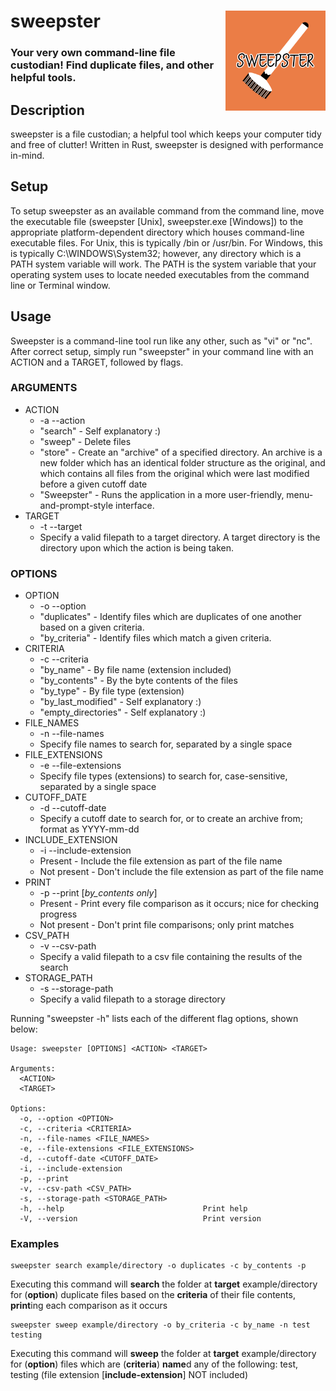 # sweepster <img src="sweepster.png" alt="sweepster" width="160" height="160" align="right" title="sweepster logo">

### Your very own command-line file custodian! Find duplicate files, and other helpful tools.

## Description

sweepster is a file custodian; a helpful tool which keeps your computer tidy and free of clutter! Written in Rust,
sweepster is designed with performance in-mind.

## Setup

To setup sweepster as an available command from the command line, move the executable file (sweepster [Unix], sweepster.exe [Windows]) to the appropriate platform-dependent directory which houses command-line executable files. For Unix, this is typically /bin or /usr/bin. For Windows, this is typically C:\WINDOWS\System32; however, any directory which is a PATH system variable will work. The PATH is the system variable that your operating system uses to locate needed executables from the command line or Terminal window.

## Usage

Sweepster is a command-line tool run like any other, such as "vi" or "nc". After correct setup, simply run "sweepster" in your command line with an ACTION and a TARGET, followed by flags.

### ARGUMENTS
- ACTION
  - -a --action
  - "search" - Self explanatory :)
  - "sweep" - Delete files
  - "store" - Create an "archive" of a specified directory. An archive is a new folder which has an identical folder structure as the original, and which contains all files from the original which were last modified before a given cutoff date
  - "Sweepster" - Runs the application in a more user-friendly, menu-and-prompt-style interface.
- TARGET
  - -t --target
  - Specify a valid filepath to a target directory. A target directory is the directory upon which the action is being taken.

### OPTIONS
- OPTION
  - -o --option
  - "duplicates" - Identify files which are duplicates of one another based on a given criteria.
  - "by_criteria" - Identify files which match a given criteria.
- CRITERIA
  - -c --criteria
  - "by_name" - By file name (extension included)
  - "by_contents" - By the byte contents of the files
  - "by_type" - By file type (extension)
  - "by_last_modified" - Self explanatory :)
  - "empty_directories" - Self explanatory :)
- FILE_NAMES
  - -n --file-names
  - Specify file names to search for, separated by a single space
- FILE_EXTENSIONS
  - -e --file-extensions
  - Specify file types (extensions) to search for, case-sensitive, separated by a single space
- CUTOFF_DATE
  - -d --cutoff-date
  - Specify a cutoff date to search for, or to create an archive from; format as YYYY-mm-dd
- INCLUDE_EXTENSION
  - -i --include-extension
  - Present - Include the file extension as part of the file name
  - Not present - Don't include the file extension as part of the file name
- PRINT
  - -p --print [*by_contents only*]
  - Present - Print every file comparison as it occurs; nice for checking progress
  - Not present - Don't print file comparisons; only print matches
- CSV_PATH
  - -v --csv-path
  - Specify a valid filepath to a csv file containing the results of the search
- STORAGE_PATH
  - -s --storage-path
  - Specify a valid filepath to a storage directory

Running "sweepster -h" lists each of the different flag options, shown below:
```
Usage: sweepster [OPTIONS] <ACTION> <TARGET>

Arguments:
  <ACTION>  
  <TARGET>  

Options:
  -o, --option <OPTION>                    
  -c, --criteria <CRITERIA>                
  -n, --file-names <FILE_NAMES>            
  -e, --file-extensions <FILE_EXTENSIONS>  
  -d, --cutoff-date <CUTOFF_DATE>          
  -i, --include-extension                  
  -p, --print                              
  -v, --csv-path <CSV_PATH>                
  -s, --storage-path <STORAGE_PATH>        
  -h, --help                               Print help
  -V, --version                            Print version
```

### Examples

```
sweepster search example/directory -o duplicates -c by_contents -p
```
Executing this command will **search** the folder at **target** example/directory for (**option**) duplicate files based on the **criteria** of their file contents, **print**ing each comparison as it occurs

```
sweepster sweep example/directory -o by_criteria -c by_name -n test testing
```
Executing this command will **sweep** the folder at **target** example/directory for (**option**) files which are (**criteria**) **name**d any of the following: test, testing (file extension [**include-extension**] NOT included)
